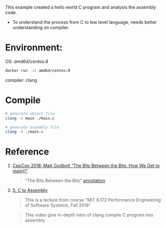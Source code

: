 This example created a hello world C program and analysis the assembly code.

- To understand the process from C to low level language, needs better understanding on compiler.

# Environment: 

OS: *amd64/centos:8*

``` bash
docker run -it amd64/centos:8
```

compiler: clang


# Compile

``` bash
# generate object file
clang -o main ./main.c

# generate assembly file
clang -S ./main.c
```


# Reference

1. [CppCon 2018: Matt Godbolt “The Bits Between the Bits: How We Get to main()”](https://www.youtube.com/watch?v=dOfucXtyEsU)

    > "The Bits Between the Bits" [annotation](./The-Bits-Between-the-Bits-annotation.md)


2. [5. C to Assembly](https://www.youtube.com/watch?v=wt7a5BOztuM)

    > This is a lecture from course "MIT 6.172 Performance Engineering of Software Systems, Fall 2018"

    > This video give in-depth intro of clang compile C program into assembly
